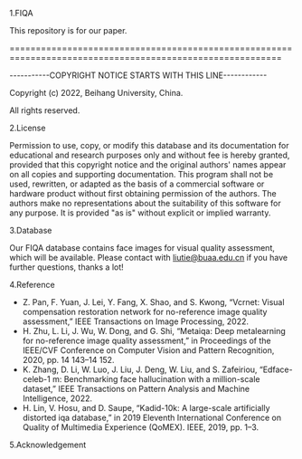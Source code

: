 1.FIQA

This repository is for our paper.

==========================================================================================================

-----------COPYRIGHT NOTICE STARTS WITH THIS LINE------------

Copyright (c) 2022, Beihang University, China.

All rights reserved.

2.License

Permission to use, copy, or modify this database and its documentation for educational and research purposes only and without fee is hereby granted, provided that this copyright notice and the original authors' names appear on all copies and supporting documentation. This program shall not be used, rewritten, or adapted as the basis of a commercial software or hardware product without first obtaining permission of the authors. The authors make no representations about the suitability of this software for any purpose. It is provided "as is" without explicit or implied warranty.

3.Database

Our FIQA database contains face images for visual quality assessment, which will be available. Please contact with liutie@buaa.edu.cn if you have further questions, thanks a lot!

4.Reference
- Z. Pan, F. Yuan, J. Lei, Y. Fang, X. Shao, and S. Kwong, “Vcrnet: Visual compensation restoration network for no-reference image quality assessment,” IEEE Transactions on Image Processing, 2022.
- H. Zhu, L. Li, J. Wu, W. Dong, and G. Shi, “Metaiqa: Deep metalearning for no-reference image quality assessment,” in Proceedings of the IEEE/CVF Conference on Computer Vision and Pattern Recognition, 2020, pp. 14 143–14 152.
- K. Zhang, D. Li, W. Luo, J. Liu, J. Deng, W. Liu, and S. Zafeiriou, “Edface-celeb-1 m: Benchmarking face hallucination with a million-scale dataset,”
IEEE Transactions on Pattern Analysis and Machine Intelligence, 2022.
- H. Lin, V. Hosu, and D. Saupe, “Kadid-10k: A large-scale artificially distorted iqa database,” in 2019 Eleventh International Conference on Quality of Multimedia Experience (QoMEX). IEEE, 2019, pp. 1–3.

5.Acknowledgement

